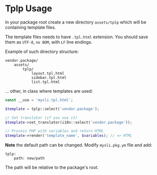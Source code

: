 # Tplp Usage

In your package root create a new directory `assets/tplp` which will be
containing template files.

The template files needs to have `.tpl.html` extension.
You should save them as `UTF-8`, `no BOM`, with `LF` line endings.

Example of such directory structure:

```
vendor.package/
    assets/
        tplp/
            layout.tpl.html
            sidebar.tpl.html
            list.tpl.html
```

... other, in class where templates are used:

```php
const __use = 'mysli.tpl.html';

$template = tplp::select('vendor.package');

// Set translator (if you use it)
$template->set_translator(i18n::select('vendor.package'));

// Process PHP with variables and return HTML
$template->render('template_name', $variables); // => HTML
```

**Note** the default path can be changed. Modify `mysli.pkg.ym` file and add:

```
tplp:
    path: new/path
```

The path will be relative to the package's root.
